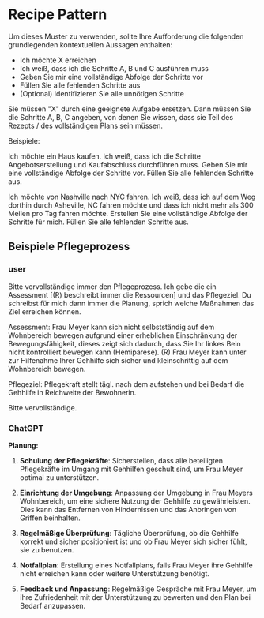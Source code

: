 # Recipe Pattern

Um dieses Muster zu verwenden, sollte Ihre Aufforderung die folgenden grundlegenden kontextuellen Aussagen enthalten:

- Ich möchte X erreichen
- Ich weiß, dass ich die Schritte A, B und C ausführen muss
- Geben Sie mir eine vollständige Abfolge der Schritte vor
- Füllen Sie alle fehlenden Schritte aus
- (Optional) Identifizieren Sie alle unnötigen Schritte

Sie müssen "X" durch eine geeignete Aufgabe ersetzen. Dann müssen Sie die Schritte A, B, C angeben, von denen Sie wissen, dass sie Teil des Rezepts / des vollständigen Plans sein müssen.

Beispiele:

Ich möchte ein Haus kaufen. Ich weiß, dass ich die Schritte Angebotserstellung und Kaufabschluss durchführen muss. Geben Sie mir eine vollständige Abfolge der Schritte vor. Füllen Sie alle fehlenden Schritte aus.

Ich möchte von Nashville nach NYC fahren. Ich weiß, dass ich auf dem Weg dorthin durch Asheville, NC fahren möchte und dass ich nicht mehr als 300 Meilen pro Tag fahren möchte. Erstellen Sie eine vollständige Abfolge der Schritte für mich. Füllen Sie alle fehlenden Schritte aus.

## Beispiele Pflegeprozess

### user

Bitte vervollständige immer den Pflegeprozess. Ich gebe die ein Assessment [(R) beschreibt immer die Ressourcen] und das Pflegeziel. Du schreibst für mich dann immer die Planung, sprich welche Maßnahmen das Ziel erreichen können.

Assessment: Frau Meyer kann sich nicht selbstständig auf dem Wohnbereich bewegen aufgrund einer erheblichen Einschränkung der Bewegungsfähigkeit, dieses zeigt sich dadurch, dass Sie Ihr linkes Bein nicht kontrolliert bewegen kann (Hemiparese). (R) Frau Meyer kann unter zur Hilfenahme Ihrer Gehhilfe sich sicher und kleinschrittig auf dem Wohnbereich bewegen.

Pflegeziel: Pflegekraft stellt tägl. nach dem aufstehen und bei Bedarf die Gehhilfe in Reichweite der Bewohnerin.

Bitte vervollständige.

### ChatGPT

**Planung:**

1. **Schulung der Pflegekräfte**: Sicherstellen, dass alle beteiligten Pflegekräfte im Umgang mit Gehhilfen geschult sind, um Frau Meyer optimal zu unterstützen.

2. **Einrichtung der Umgebung**: Anpassung der Umgebung in Frau Meyers Wohnbereich, um eine sichere Nutzung der Gehhilfe zu gewährleisten. Dies kann das Entfernen von Hindernissen und das Anbringen von Griffen beinhalten.

3. **Regelmäßige Überprüfung**: Tägliche Überprüfung, ob die Gehhilfe korrekt und sicher positioniert ist und ob Frau Meyer sich sicher fühlt, sie zu benutzen.

4. **Notfallplan**: Erstellung eines Notfallplans, falls Frau Meyer ihre Gehhilfe nicht erreichen kann oder weitere Unterstützung benötigt.

5. **Feedback und Anpassung**: Regelmäßige Gespräche mit Frau Meyer, um ihre Zufriedenheit mit der Unterstützung zu bewerten und den Plan bei Bedarf anzupassen.

